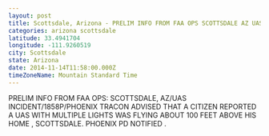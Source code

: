```yaml
---
layout: post
title: Scottsdale, Arizona - PRELIM INFO FROM FAA OPS SCOTTSDALE AZ UAS INCIDENT 1858P PHOENIX TRACON ADVISED THAT A
categories: arizona scottsdale
latitude: 33.4941704
longitude: -111.9260519
city: Scottsdale
state: Arizona
date: 2014-11-14T11:58:00.000Z
timeZoneName: Mountain Standard Time
---
```


PRELIM  INFO FROM FAA OPS: SCOTTSDALE, AZ/UAS INCIDENT/1858P/PHOENIX TRACON ADVISED THAT A CITIZEN REPORTED A UAS WITH MULTIPLE LIGHTS WAS FLYING ABOUT 100 FEET ABOVE HIS HOME , SCOTTSDALE. PHOENIX PD NOTIFIED .